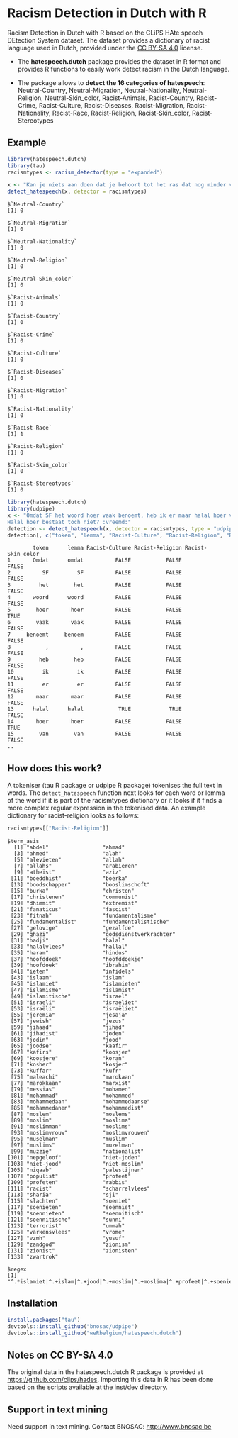# Racism Detection in Dutch with R

Racism Detection in Dutch with R based on the CLiPS HAte speech DEtection System dataset. The dataset provides a dictionary of racist language used in Dutch, provided under the [CC BY-SA 4.0](https://creativecommons.org/licenses/by-sa/4.0/) license.

- The  **hatespeech.dutch** package provides the dataset in R format and provides R functions to easily work detect racism in the Dutch language. 

- The package allows to **detect the 16 categories of hatespeech**: 
Neutral-Country, Neutral-Migration, Neutral-Nationality, Neutral-Religion, Neutral-Skin_color, Racist-Animals, Racist-Country, Racist-Crime, Racist-Culture, Racist-Diseases, Racist-Migration, Racist-Nationality, Racist-Race, Racist-Religion, Racist-Skin_color, Racist-Stereotypes



## Example


```r
library(hatespeech.dutch)
library(tau)
racismtypes <- racism_detector(type = "expanded")

x <- "Kan je niets aan doen dat je behoort tot het ras dat nog minder verstand en gevoelens heeft in uw hersenen dan het stinkend gat van een VARKEN ! :-p"
detect_hatespeech(x, detector = racismtypes)
```

```
$`Neutral-Country`
[1] 0

$`Neutral-Migration`
[1] 0

$`Neutral-Nationality`
[1] 0

$`Neutral-Religion`
[1] 0

$`Neutral-Skin_color`
[1] 0

$`Racist-Animals`
[1] 0

$`Racist-Country`
[1] 0

$`Racist-Crime`
[1] 0

$`Racist-Culture`
[1] 0

$`Racist-Diseases`
[1] 0

$`Racist-Migration`
[1] 0

$`Racist-Nationality`
[1] 0

$`Racist-Race`
[1] 1

$`Racist-Religion`
[1] 0

$`Racist-Skin_color`
[1] 0

$`Racist-Stereotypes`
[1] 0
```


```r
library(hatespeech.dutch)
library(udpipe)
x <- "Omdat SF het woord hoer vaak benoemt, heb ik er maar halal hoer van gemaakt :zozo: Ik vond 'hoer zo onbeschoft om te benoemen, dus wat verzacht met halal..
Halal hoer bestaat toch niet? :vreemd:"
detection <- detect_hatespeech(x, detector = racismtypes, type = "udpipe", detailed = TRUE)
detection[, c("token", "lemma", "Racist-Culture", "Racist-Religion", "Racist-Skin_color")]
```

```
        token      lemma Racist-Culture Racist-Religion Racist-Skin_color
1       Omdat      omdat          FALSE           FALSE             FALSE
2          SF         SF          FALSE           FALSE             FALSE
3         het        het          FALSE           FALSE             FALSE
4       woord      woord          FALSE           FALSE             FALSE
5        hoer       hoer          FALSE           FALSE              TRUE
6        vaak       vaak          FALSE           FALSE             FALSE
7     benoemt     benoem          FALSE           FALSE             FALSE
8           ,          ,          FALSE           FALSE             FALSE
9         heb        heb          FALSE           FALSE             FALSE
10         ik         ik          FALSE           FALSE             FALSE
11         er         er          FALSE           FALSE             FALSE
12       maar       maar          FALSE           FALSE             FALSE
13      halal      halal           TRUE            TRUE             FALSE
14       hoer       hoer          FALSE           FALSE              TRUE
15        van        van          FALSE           FALSE             FALSE
..
```

## How does this work?

A tokeniser (tau R package or udpipe R package) tokenises the full text in words. The `detect_hatespeech` function next looks for each word or lemma of the word if it is part of the racismtypes dictionary or it looks if it finds a more complex regular expression in the tokenised data.
An example dictionary for racist-religion looks as follows:


```r
racismtypes[["Racist-Religion"]]
```

```
$term_asis
  [1] "abdel"                 "ahmad"                
  [3] "ahmed"                 "alah"                 
  [5] "alevieten"             "allah"                
  [7] "allahs"                "arabieren"            
  [9] "atheïst"               "aziz"                 
 [11] "boeddhist"             "boerka"               
 [13] "boodschapper"          "booslimschoft"        
 [15] "burka"                 "christen"             
 [17] "christenen"            "communist"            
 [19] "dhimmit"               "extremist"            
 [21] "fanaticus"             "fascist"              
 [23] "fitnah"                "fundamentalisme"      
 [25] "fundamentalist"        "fundamentalistische"  
 [27] "gelovige"              "gezalfde"             
 [29] "ghazi"                 "godsdienstverkrachter"
 [31] "hadji"                 "halal"                
 [33] "halalvlees"            "hallal"               
 [35] "haram"                 "hindus"               
 [37] "hoofddoek"             "hoofddoekje"          
 [39] "hoofdoek"              "ibrahim"              
 [41] "ieten"                 "infidels"             
 [43] "islaam"                "islam"                
 [45] "islamiet"              "islamieten"           
 [47] "islamisme"             "islamist"             
 [49] "islamitische"          "israel"               
 [51] "israeli"               "israeliet"            
 [53] "israëli"               "israëliet"            
 [55] "jeremia"               "jesaja"               
 [57] "jewish"                "jezus"                
 [59] "jihaad"                "jihad"                
 [61] "jihadist"              "joden"                
 [63] "jodin"                 "jood"                 
 [65] "joodse"                "kaafir"               
 [67] "kafirs"                "koosjer"              
 [69] "koosjere"              "koran"                
 [71] "kosher"                "kosjer"               
 [73] "kuffar"                "kufr"                 
 [75] "maleachi"              "marokaan"             
 [77] "marokkaan"             "marxist"              
 [79] "messias"               "mohamed"              
 [81] "mohammad"              "mohammed"             
 [83] "mohammedaan"           "mohammedaanse"        
 [85] "mohammedanen"          "mohammedist"          
 [87] "moslem"                "moslems"              
 [89] "moslim"                "moslima"              
 [91] "moslimman"             "moslims"              
 [93] "moslimvrouw"           "moslimvrouwen"        
 [95] "muselman"              "muslim"               
 [97] "muslims"               "muzelman"             
 [99] "muzzie"                "nationalist"          
[101] "nepgeloof"             "niet-joden"           
[103] "niet-jood"             "niet-moslim"          
[105] "niqaab"                "palestijnen"          
[107] "populist"              "profeet"              
[109] "profeten"              "rabbis"               
[111] "racist"                "scharrelvlees"        
[113] "sharia"                "sji"                  
[115] "slachten"              "soeniet"              
[117] "soenieten"             "soenniet"             
[119] "soennieten"            "soennitisch"          
[121] "soennitische"          "sunni"                
[123] "terrorist"             "ummah"                
[125] "varkensvlees"          "vrome"                
[127] "vzmh"                  "yusuf"                
[129] "zandgod"               "zionism"              
[131] "zionist"               "zionisten"            
[133] "zwartrok"             

$regex
[1] "^.*islamiet|^.+islam|^.+jood|^.+moslim|^.+moslima|^.+profeet|^.+soeniet|^.+soenniet|^.+zionist|dhimmit.*$|halal.+$|islam.+$|joden.+$|moslim.+$|profeet.+$"
```

## Installation


```r
install.packages("tau")
devtools::install_github("bnosac/udpipe")
devtools::install_github("weRbelgium/hatespeech.dutch")
```

## Notes on CC BY-SA 4.0

The original data in the hatespeech.dutch R package is provided at  https://github.com/clips/hades.
Importing this data in R has been done based on the scripts available at the inst/dev directory.

## Support in text mining

Need support in text mining. 
Contact BNOSAC: http://www.bnosac.be

